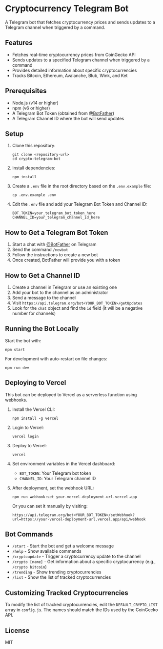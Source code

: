 # Cryptocurrency Telegram Bot

A Telegram bot that fetches cryptocurrency prices and sends updates to a Telegram channel when triggered by a command.

## Features

- Fetches real-time cryptocurrency prices from CoinGecko API
- Sends updates to a specified Telegram channel when triggered by a command
- Provides detailed information about specific cryptocurrencies
- Tracks Bitcoin, Ethereum, Avalanche, Blub, Wink, and Ket

## Prerequisites

- Node.js (v14 or higher)
- npm (v6 or higher)
- A Telegram Bot Token (obtained from [@BotFather](https://t.me/BotFather))
- A Telegram Channel ID where the bot will send updates

## Setup

1. Clone this repository:
   ```
   git clone <repository-url>
   cd crypto-telegram-bot
   ```

2. Install dependencies:
   ```
   npm install
   ```

3. Create a `.env` file in the root directory based on the `.env.example` file:
   ```
   cp .env.example .env
   ```

4. Edit the `.env` file and add your Telegram Bot Token and Channel ID:
   ```
   BOT_TOKEN=your_telegram_bot_token_here
   CHANNEL_ID=your_telegram_channel_id_here
   ```

## How to Get a Telegram Bot Token

1. Start a chat with [@BotFather](https://t.me/BotFather) on Telegram
2. Send the command `/newbot`
3. Follow the instructions to create a new bot
4. Once created, BotFather will provide you with a token

## How to Get a Channel ID

1. Create a channel in Telegram or use an existing one
2. Add your bot to the channel as an administrator
3. Send a message to the channel
4. Visit `https://api.telegram.org/bot<YOUR_BOT_TOKEN>/getUpdates`
5. Look for the `chat` object and find the `id` field (it will be a negative number for channels)

## Running the Bot Locally

Start the bot with:
```
npm start
```

For development with auto-restart on file changes:
```
npm run dev
```

## Deploying to Vercel

This bot can be deployed to Vercel as a serverless function using webhooks.

1. Install the Vercel CLI:
   ```
   npm install -g vercel
   ```

2. Login to Vercel:
   ```
   vercel login
   ```

3. Deploy to Vercel:
   ```
   vercel
   ```

4. Set environment variables in the Vercel dashboard:
   - `BOT_TOKEN`: Your Telegram bot token
   - `CHANNEL_ID`: Your Telegram channel ID

5. After deployment, set the webhook URL:
   ```
   npm run webhook:set your-vercel-deployment-url.vercel.app
   ```

   Or you can set it manually by visiting:
   ```
   https://api.telegram.org/bot<YOUR_BOT_TOKEN>/setWebhook?url=https://your-vercel-deployment-url.vercel.app/api/webhook
   ```

## Bot Commands

- `/start` - Start the bot and get a welcome message
- `/help` - Show available commands
- `/cryptoupdate` - Trigger a cryptocurrency update to the channel
- `/crypto [name]` - Get information about a specific cryptocurrency (e.g., `/crypto bitcoin`)
- `/trending` - Show trending cryptocurrencies
- `/list` - Show the list of tracked cryptocurrencies

## Customizing Tracked Cryptocurrencies

To modify the list of tracked cryptocurrencies, edit the `DEFAULT_CRYPTO_LIST` array in `config.js`. The names should match the IDs used by the CoinGecko API.

## License

MIT 